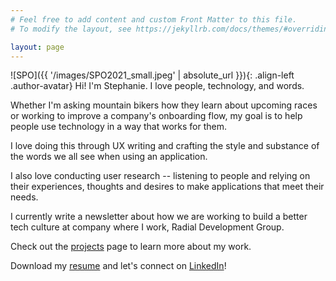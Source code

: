 ```yaml
---
# Feel free to add content and custom Front Matter to this file.
# To modify the layout, see https://jekyllrb.com/docs/themes/#overriding-theme-defaults

layout: page
---
```

![SPO]({{ '/images/SPO2021_small.jpeg' | absolute_url }}){: .align-left .author-avatar}
Hi! I'm Stephanie. I love people, technology, and words.

Whether I'm asking mountain bikers how they learn about upcoming races or working to improve a company's onboarding flow, my goal is to help people use technology in a way that works for them.

I love doing this through UX writing and crafting the style and substance of the words we all see when using an application.

I also love conducting user research -- listening to people and relying on their experiences, thoughts and desires to make applications that meet their needs.

I currently write a newsletter about how we are working to build a better tech culture at company where I work, Radial Development Group.

Check out the [projects](/projects) page to learn more about my work.

Download my <a href="/images/OgburnResumeUX2021.pdf" target="_blank">resume</a> and let's connect on <a href="https://www.linkedin.com/in/spogburn/" target="_blank">LinkedIn</a>!

